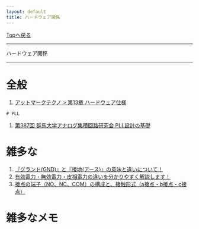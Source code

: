 ```yaml
---
layout: default
title: ハードウェア関係
---
```

<!-- ---------------------------------------------------------------------------------------------------- -->
<!-- ヘッダ部 -->
<div class="column-one">
<!-- ---------------------------------------------------------------------------------------------------- -->

  [Topへ戻る](../index.md)

  --------------------------------------------------------------------------
  ハードウェア関係

  --------------------------------------------------------------------------
</div>

<!-- ---------------------------------------------------------------------------------------------------- -->
<!-- セクション -->
<div class="column-one">
<!-- ---------------------------------------------------------------------------------------------------- -->

# 全般
  <!-- left--------------------------------- -->
  <div class="column-left">

  1. <a href="https://manual.atmark-techno.com/armadillo-eva-1500/armadillo-eva-1500_product_manual_ja-1.1.0/ch13.html" target="_blank">アットマークテクノ > 第13章 ハードウェア仕様</a>	


  </div>
  <!-- right--------------------------------- -->
  <div class="column-right">

    # PLL

  1. <a href="https://kobaweb.ei.st.gunma-u.ac.jp/lecture/20190723_motozawa.pdf" target="_blank">第387回 群馬大学アナログ集積回路研究会 PLL設計の基礎</a>	

  </div>
</div>



<!-- ---------------------------------------------------------------------------------------------------- -->
<!-- セクション -->
<div class="column-one">
<!-- ---------------------------------------------------------------------------------------------------- -->

  # 雑多な
  <!-- left--------------------------------- -->
  <div class="column-left">
  </div>

  1. <a href="https://detail-infomation.com/ground-and-earth/" target="_blank">『グランド(GND)』と『接地(アース)』の意味と違いについて！</a>	
  1. <a href="https://detail-infomation.com/difference-of-power/" target="_blank">有効電力・無効電力・皮相電力の違いを分かりやすく解説します！</a>	
  1. <a href="https://faq.fa.omron.co.jp/tech/s/article/faq04785" target="_blank">接点の端子（NO、NC、COM）の構成と、接触形式（a接点・b接点・c接点）</a>	
  <!-- right--------------------------------- -->
  <div class="column-right">
  </div>
</div>




<!-- ---------------------------------------------------------------------------------------------------- -->
<!-- セクション -->
<div class="column-one">
<!-- ---------------------------------------------------------------------------------------------------- -->

  # 雑多なメモ
  <!-- left--------------------------------- -->
  <div class="column-left">
  </div>
  </div>
  <!-- right--------------------------------- -->
  <div class="column-right">
  </div>
</div>
